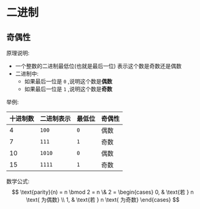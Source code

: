 # 二进制

## 奇偶性

原理说明:

- 一个整数的二进制最低位(也就是最后一位) 表示这个数是奇数还是偶数
- 二进制中:
  - 如果最后一位是 `0` ,说明这个数是**偶数**
  - 如果最后一位是 `1` ,说明这个数是**奇数**

举例:

| 十进制数 | 二进制表示 | 最低位 | 奇偶性 |
| -------- | ---------- | ------ | ------ |
| 4        | `100`      | `0`    | 偶数   |
| 7        | `111`      | `1`    | 奇数   |
| 10       | `1010`     | `0`    | 偶数   |
| 15       | `1111`     | `1`    | 奇数   |

数学公式:
$$
\text{parity}(n) = n \bmod 2 = n \& 2 =
\begin{cases}
0, & \text{若 } n \text{ 为偶数} \\
1, & \text{若 } n \text{ 为奇数}
\end{cases}
$$
